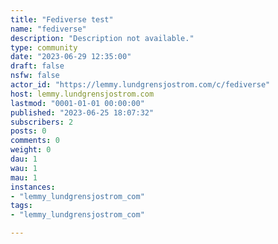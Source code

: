 ```yaml
---
title: "Fediverse test" 
name: "fediverse"
description: "Description not available."
type: community
date: "2023-06-29 12:35:00"
draft: false
nsfw: false
actor_id: "https://lemmy.lundgrensjostrom.com/c/fediverse"
host: lemmy.lundgrensjostrom.com
lastmod: "0001-01-01 00:00:00"
published: "2023-06-25 18:07:32"
subscribers: 2
posts: 0
comments: 0
weight: 0
dau: 1
wau: 1
mau: 1
instances:
- "lemmy_lundgrensjostrom_com"
tags: 
- "lemmy_lundgrensjostrom_com"

---
```

